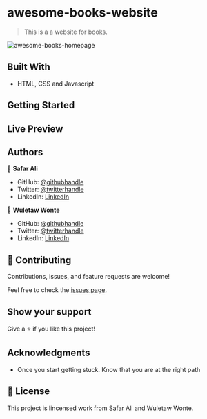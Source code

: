 # awesome-books-website

> This is a a website for books.

![awesome-books-homepage](https://user-images.githubusercontent.com/12524453/158761801-f1d0a6d4-8e9a-4565-b3e0-4db7bbd009bc.png)

## Built With

- HTML, CSS and Javascript


## Getting Started


## Live Preview

<!-- -This site was built using [GitHub Pages](https://safar1212.github.io/Portfolio/). -->


## Authors

👤 **Safar Ali**

- GitHub: [@githubhandle](https://github.com/safar1212)
- Twitter: [@twitterhandle](https://twitter.com/safarali999)
- LinkedIn: [LinkedIn](https://linkedin.com/in/safar-ali999)

👤 **Wuletaw Wonte**

- GitHub: [@githubhandle](https://github.com/wuletawwonte)
- Twitter: [@twitterhandle](https://twitter.com/wuletawbeza)
- LinkedIn: [LinkedIn](https://linkedin.com/in/wuletaw-wonte)

## 🤝 Contributing

Contributions, issues, and feature requests are welcome!

Feel free to check the [issues page](../../issues/).

## Show your support

Give a ⭐️ if you like this project!

## Acknowledgments


- Once you start getting stuck. Know that you are at the right path


## 📝 License

This project is lincensed work from Safar Ali and Wuletaw Wonte.
